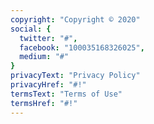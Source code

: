 ```yaml
---
copyright: "Copyright © 2020"
social: {
  twitter: "#",
  facebook: "100035168326025",
  medium: "#"
}
privacyText: "Privacy Policy"
privacyHref: "#!"
termsText: "Terms of Use"
termsHref: "#!"
---
```

